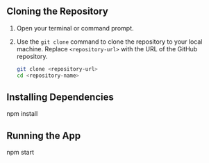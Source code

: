 ## Cloning the Repository

1. Open your terminal or command prompt.
2. Use the `git clone` command to clone the repository to your local machine. Replace `<repository-url>` with the URL of the GitHub repository.

   ```bash
   git clone <repository-url>
   cd <repository-name>

## Installing Dependencies
npm install

## Running the App
npm start